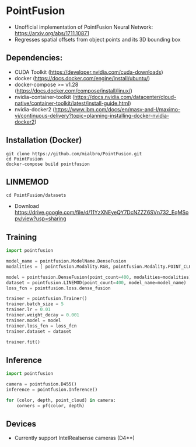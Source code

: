 # PointFusion
 - Unofficial implementation of PointFusion Neural Network: https://arxiv.org/abs/1711.10871
 - Regresses spatial offsets from object points and its 3D bounding box

## Dependencies:
* CUDA Toolkit (https://developer.nvidia.com/cuda-downloads)
* docker (https://docs.docker.com/engine/install/ubuntu/)
* docker-compose >= v1.28 (https://docs.docker.com/compose/install/linux/)
* nvidia-container-toolkit (https://docs.nvidia.com/datacenter/cloud-native/container-toolkit/latest/install-guide.html)
* nvidia-docker2 (https://www.ibm.com/docs/en/masv-and-l/maximo-vi/continuous-delivery?topic=planning-installing-docker-nvidia-docker2)

## Installation (Docker)
```
git clone https://github.com/mialbro/PointFusion.git
cd PointFusion
docker-compose build pointfusion
```

## LINMEMOD
```
cd PointFusion/datasets
```
* Download https://drive.google.com/file/d/11YzXNEyeQY7DcNZZZ6SVn732_EqMSopv/view?usp=sharing

## Training
```python
import pointfusion

model_name = pointfusion.ModelName.DenseFusion
modalities = [ pointfusion.Modality.RGB, pointfusion.Modality.POINT_CLOUD ]

model = pointfusion.DenseFusion(point_count=400, modalities=modalities)
dataset = pointfusion.LINEMOD(point_count=400, model_name=model_name)
loss_fcn = pointfusion.loss.dense_fusion

trainer = pointfusion.Trainer()
trainer.batch_size = 5
trainer.lr = 0.01
trainer.weight_decay = 0.001
trainer.model = model
trainer.loss_fcn = loss_fcn
trainer.dataset = dataset

trainer.fit()
```

## Inference
```python
import pointfusion

camera = pointfusion.D455()
inference = pointfusion.Inference()

for (color, depth, point_cloud) in camera:
    corners = pf(color, depth)
```

## Devices
* Currently support IntelRealsense cameras (D4**)
